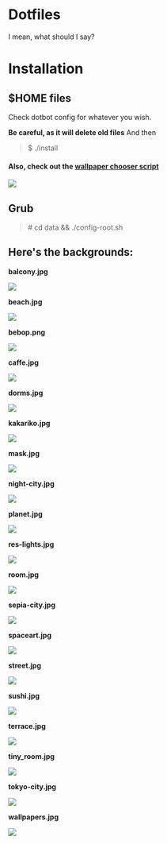 # Dotfiles

I mean, what should I say?

# Installation

## $HOME files

Check dotbot config for whatever you wish.

**Be careful, as it will delete old files**
And then

> $ ./install

#### Also, check out the [wallpaper chooser script](scripts/select-background.sh)

![](data/wp.gif)

## Grub

> \# cd data && ./config-root.sh

## Here's the backgrounds:

**balcony.jpg**

![](data/backgrounds/balcony.jpg)

**beach.jpg**

![](data/backgrounds/beach.jpg)

**bebop.png**

![](data/backgrounds/bebop.png)

**caffe.jpg**

![](data/backgrounds/caffe.jpg)

**dorms.jpg**

![](data/backgrounds/dorms.jpg)

**kakariko.jpg**

![](data/backgrounds/kakariko.jpg)

**mask.jpg**

![](data/backgrounds/mask.jpg)

**night-city.jpg**

![](data/backgrounds/night-city.jpg)

**planet.jpg**

![](data/backgrounds/planet.jpg)

**res-lights.jpg**

![](data/backgrounds/res-lights.jpg)

**room.jpg**

![](data/backgrounds/room.jpg)

**sepia-city.jpg**

![](data/backgrounds/sepia-city.jpg)

**spaceart.jpg**

![](data/backgrounds/spaceart.jpg)

**street.jpg**

![](data/backgrounds/street.jpg)

**sushi.jpg**

![](data/backgrounds/sushi.jpg)

**terrace.jpg**

![](data/backgrounds/terrace.jpg)

**tiny_room.jpg**

![](data/backgrounds/tiny_room.jpg)

**tokyo-city.jpg**

![](data/backgrounds/tokyo-city.jpg)

**wallpapers.jpg**

![](data/backgrounds/wallpapers.jpg)

